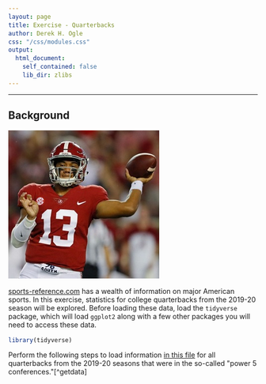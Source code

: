```yaml
---
layout: page
title: Exercise - Quarterbacks
author: Derek H. Ogle
css: "/css/modules.css"
output:
  html_document:
    self_contained: false
    lib_dir: zlibs
---
```





----

## Background
<img src="../zimgs/qb.jpg" alt="Quarterback" class="img-right">

[sports-reference.com](https://www.sports-reference.com/) has a wealth of information on major American sports. In this exercise, statistics for college quarterbacks from the 2019-20 season will be explored. Before loading these data, load the `tidyverse` package, which will load `ggplot2` along with a few other packages you will need to access these data.


```r
library(tidyverse)
```

Perform the following steps to load information [in this file](https://derekogle.com/NCGraphing/modules/zdata/Data_quarterbacks_2019.csv) for all quarterbacks from the 2019-20 seasons that were in the so-called "power 5 conferences."[^getdata]















